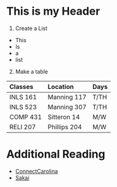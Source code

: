 # This is my Header

1. Create a List
* This
* Is
* a
* list

2. Make a table

| Classes         | Location      | Days  |
| :---------------|:------------- | :-----|
| INLS 161        | Manning 117   | T/TH  |
| INLS 523        | Manning 307   | T/TH  |
| COMP 431        | Sitteron 14   | M/W   |
| RELI 207        | Phillips 204  | M/W   |


# Additional Reading
- [ConnectCarolina](https://www.connectcarolina.unc.edu)
- [Sakai](https://www.Sakai.unc.edu)


